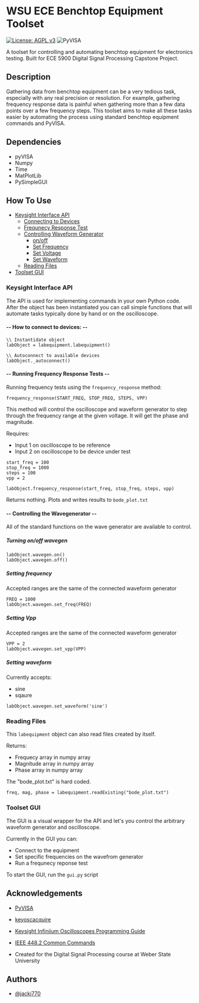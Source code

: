 # WSU ECE Benchtop Equipment Toolset

[![License: AGPL v3](https://img.shields.io/badge/License-AGPL_v3-blue.svg)](https://www.gnu.org/licenses/agpl-3.0) ![PyVISA](https://pyvisa.readthedocs.io/en/latest/?badge=latest)

A toolset for controlling and automating benchtop equipment for electronics testing. Built for ECE 5900 Digital Signal Processing Capstone Project. 


## Description 

Gathering data from benchtop equipment can be a very tedious task, especially with any real precision or resolution. For example, gathering frequency response data is painful when gathering more than a few data points over a few frequency steps. This toolset aims to make all these tasks easier by automating the process using standard benchtop equipment commands and PyVISA.

## Dependencies
 - pyVISA
 - Numpy
 - Time
 - MatPlotLib
 - PySimpleGUI

## How To Use

 - [Keysight Interface API](#keysight-interface-api) 
   - [Connecting to Devices](#how-to-connect-to-devices)
   - [Frequnecy Response Test](#running-frequency-response-tests)
   - [Controlling Waveform Generator](#controlling-the-wavegenerator)
     - [on/off](#turning-onoff-wavegen)
     - [Set Frequency](#setting-frequency)
     - [Set Voltage](#setting-vpp)
     - [Set Waveform](#setting-waveform)
    - [Reading Files](#reading-files)
 - [Toolset GUI](#toolset-gui)

### **Keysight Interface API**

The API is used for implementing commands in your own Python code. After the object has been instantiated you can call simple functions that will automate tasks typically done by hand or on the oscilloscope.

#### -- **How to connect to devices:** --

```
\\ Instantidate object 
labObject = labequipment.labequipment()

\\ Autoconnect to available devices
labObject._autoconnect()
```

#### -- **Running Frequency Response Tests** --

Running frequency tests using the  `frequency_response` method:

`frequency_response(START_FREQ, STOP_FREQ, STEPS, VPP)`

This method will control the oscilloscope and waveform generator to step through the frequency range at the given voltage. It will get the phase and magnitude. 

Requires:
 - Input 1 on oscilloscope to be reference
 - Input 2 on oscilloscope to be device under test 

```
start_freq = 100
stop_freq = 1000
steps = 100
vpp = 2

labObject.frequency_response(start_freq, stop_freq, steps, vpp)
```
Returns nothing. Plots and writes results to `bode_plot.txt`

#### -- **Controlling the Wavegenerator** --
All of the standard functions on the wave generator are available to control.

##### *Turning on/off wavegen*

```
labObject.wavegen.on()
labObject.wavegen.off()
```

##### *Setting frequency*

Accepted ranges are the same of the connected waveform generator
```
FREQ = 1000
labObject.wavegen.set_freq(FREQ)
```

##### *Setting Vpp*

Accepted ranges are the same of the connected waveform generator
```
VPP = 2
labObject.wavegen.set_vpp(VPP)
```

##### *Setting waveform*

Currently accepts:
 - sine
 - sqaure
```
labObject.wavegen.set_waveform('sine')
```

### **Reading Files**

This `labequipment` object can also read files created by itself.

Returns:
 - Frequecy array in numpy array
 - Magnitude array in numpy array
 - Phase array in numpy array
 
The "bode_plot.txt" is hard coded. 

```
freq, mag, phase = labequipment.readExisting("bode_plot.txt")
```


### **Toolset GUI**

The GUI is a visual wrapper for the API and let's you control the arbitrary waveform generator and oscilloscope.

Currently in the GUI you can:
 - Connect to the equipment
 - Set specific frequencies on the wavefrom generator
 - Run a frequnecy reponse test

To start the GUI, run the `gui.py` script


## Acknowledgements

 - [PyVISA](https://github.com/pyvisa/pyvisa)
 - [keyoscacquire](https://github.com/asvela/keyoscacquire)
 - [Keysight Infiniium Oscilloscopes Programming Guide](https://keysight-docs.s3-us-west-2.amazonaws.com/keysight-pdfs/DSOV084A/Programmer_s+Guide+for+Infiniium+Oscilloscop.pdf)
 - [IEEE 448.2 Common Commands](https://rfmw.em.keysight.com/spdhelpfiles/truevolt/webhelp/US/Content/__I_SCPI/IEEE-488_Common_Commands.htm)

 - Created for the Digital Signal Processing course at Weber State University

## Authors

- [@jackj770](https://github.com/jackj770)
